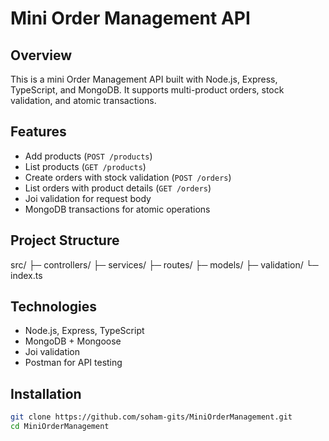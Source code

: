 # Mini Order Management API

## Overview
This is a mini Order Management API built with Node.js, Express, TypeScript, and MongoDB. It supports multi-product orders, stock validation, and atomic transactions.

## Features
- Add products (`POST /products`)
- List products (`GET /products`)
- Create orders with stock validation (`POST /orders`)
- List orders with product details (`GET /orders`)
- Joi validation for request body
- MongoDB transactions for atomic operations

## Project Structure
src/
├─ controllers/
├─ services/
├─ routes/
├─ models/
├─ validation/
└─ index.ts

## Technologies
- Node.js, Express, TypeScript
- MongoDB + Mongoose
- Joi validation
- Postman for API testing

## Installation
```bash
git clone https://github.com/soham-gits/MiniOrderManagement.git
cd MiniOrderManagement

